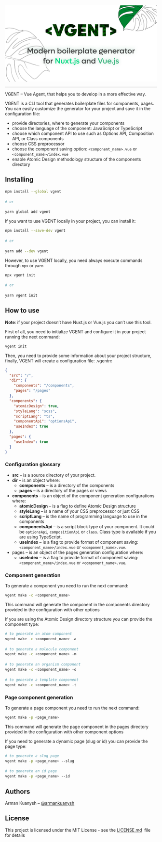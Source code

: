 ![VGENT](/assets/vgent-github-cover.png)

---

VGENT – Vue Agent, that helps you to develop in a more effective way.

VGENT is a CLI tool that generates boilerplate files for components, pages. You can easily customize the generator for your project and save it in the configuration file:

- provide directories, where to generate your components
- choose the language of the component: JavaScript or TypeScript
- choose which component API to use such as Options API, Composition API, or Class components
- choose CSS preprocessor
- choose the component saving option: `<component_name>.vue` or `<component_name>/index.vue`
- enable Atomic Design methodology structure of the components directory

## Installing

```bash
npm install --global vgent

# or

yarn global add vgent
```

If you want to use VGENT locally in your project, you can install it:

```bash
npm install --save-dev vgent

# or

yarn add --dev vgent
```

However, to use VGENT locally, you need always execute commands through `npx` or `yarn`

```bash
npx vgent init

# or

yarn vgent init
```

## How to use

**Note**: if your project doesn’t have Nuxt.js or Vue.js you can’t use this tool.

First of all, you need to initialize VGENT and configure it in your project running the next command:

```bash
vgent init
```

Then, you need to provide some information about your project structure, finally, VGENT will create a configuration file: .vgentrc

```json
{
  "src": "/",
  "dir": {
    "components": "/components",
    "pages": "/pages"
  },
  "components": {
    "atomicDesign": true,
    "styleLang": "scss",
    "scriptLang": "ts",
    "componentApi": "optionsApi",
    "useIndex": true
  },
  "pages": {
    "useIndex": true
  }
}
```

### Configuration glossary

- **src** – is a source directory of your project.
- **dir** – is an object where:
  - **components** – is a directory of the components
  - **pages** – is a directory of the pages or views
- **components** – is an object of the component generation configurations where:
  - **atomicDesign** – is a flag to define Atomic Design structure
  - **styleLang** – is a name of your CSS preprocessor or just CSS
  - **scriptLang** – is the name of programming language to use in the components
  - **componentsApi** – is a script block type of your component. It could be `optionsApi`, `compositionApi` or `class`. Class type is available if you are using TypeScript.
  - **useIndex** – is a flag to provide format of component saving: `<component_name>/index.vue` or `<component_name>.vue`.
- pages – is an object of the pages generation configuration where:
  - **useIndex** – is a flag to provide format of component saving: `<component_name>/index.vue` or `<component_name>.vue`.

### Component generation

To generate a component you need to run the next command:

```bash
vgent make -c <component_name>
```

This command will generate the component in the components directory provided in the configuration with other options

If you are using the Atomic Design directory structure you can provide the component type:

```bash
# to generate an atom component
vgent make -c <component_name> -a

# to generate a molecule component
vgent make -c <component_name> -m

# to generate an organism component
vgent make -c <component_name> -o

# to generate a template component
vgent make -c <component_name> -t
```

### Page component generation

To generate a page component you need to run the next command:

```bash
vgent make -p <page_name>
```

This command will generate the page component in the pages directory provided in the configuration with other component options

If you need to generate a dynamic page (slug or id) you can provide the page type:

```bash
# to generate a slug page
vgent make -p <page_name> --slug

# to generate an id page
vgent make -p <page_name> --id
```

## Authors

Arman Kuanysh – [@armankuanysh](https://github.com/armankuanysh)

## License

This project is licensed under the MIT License - see the [LICENSE.md](https://github.com/armankuanysh/vgent/blob/develop/LICENSE)
 file for details
